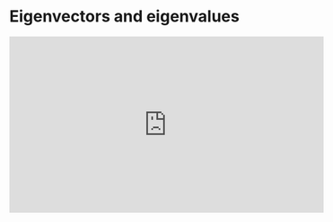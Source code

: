 # Eigenvectors and eigenvalues

<iframe width="560" height="315" src="https://www.youtube.com/embed/PFDu9oVAE-g" frameborder="0" allow="accelerometer; autoplay; clipboard-write; encrypted-media; gyroscope; picture-in-picture" allowfullscreen></iframe>
